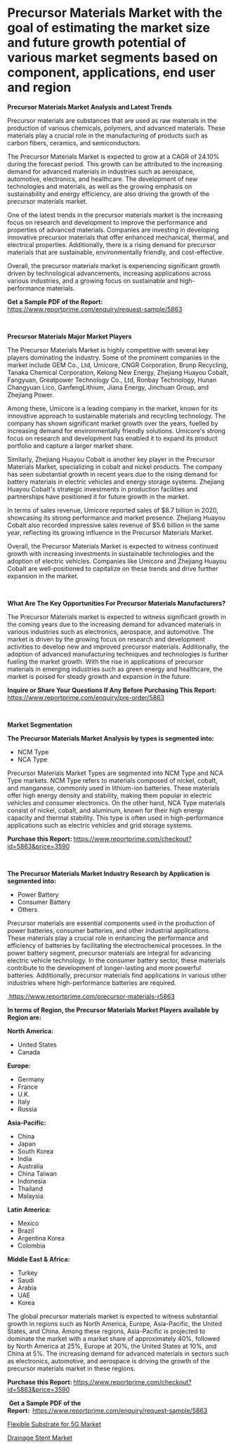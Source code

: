 <p><h1>Precursor Materials Market with the goal of estimating the market size and future growth potential of various market segments based on component, applications, end user and region</h1></p><p><strong>Precursor Materials Market Analysis and Latest Trends</strong></p>
<p><p>Precursor materials are substances that are used as raw materials in the production of various chemicals, polymers, and advanced materials. These materials play a crucial role in the manufacturing of products such as carbon fibers, ceramics, and semiconductors.</p><p>The Precursor Materials Market is expected to grow at a CAGR of 24.10% during the forecast period. This growth can be attributed to the increasing demand for advanced materials in industries such as aerospace, automotive, electronics, and healthcare. The development of new technologies and materials, as well as the growing emphasis on sustainability and energy efficiency, are also driving the growth of the precursor materials market.</p><p>One of the latest trends in the precursor materials market is the increasing focus on research and development to improve the performance and properties of advanced materials. Companies are investing in developing innovative precursor materials that offer enhanced mechanical, thermal, and electrical properties. Additionally, there is a rising demand for precursor materials that are sustainable, environmentally friendly, and cost-effective.</p><p>Overall, the precursor materials market is experiencing significant growth driven by technological advancements, increasing applications across various industries, and a growing focus on sustainable and high-performance materials.</p></p>
<p><strong>Get a Sample PDF of the Report:&nbsp;</strong> <a href="https://www.reportprime.com/enquiry/request-sample/5863">https://www.reportprime.com/enquiry/request-sample/5863</a></p>
<p>&nbsp;</p>
<p><strong>Precursor Materials Major Market Players</strong></p>
<p><p>The Precursor Materials Market is highly competitive with several key players dominating the industry. Some of the prominent companies in the market include GEM Co., Ltd, Umicore, CNGR Corporation, Brunp Recycling, Tanaka Chemical Corporation, Kelong New Energy, Zhejiang Huayou Cobalt, Fangyuan, Greatpower Technology Co., Ltd, Ronbay Technology, Hunan Changyuan Lico, GanfengLithium, Jiana Energy, Jinchuan Group, and Zhejiang Power.</p><p>Among these, Umicore is a leading company in the market, known for its innovative approach to sustainable materials and recycling technology. The company has shown significant market growth over the years, fuelled by increasing demand for environmentally friendly solutions. Umicore's strong focus on research and development has enabled it to expand its product portfolio and capture a larger market share.</p><p>Similarly, Zhejiang Huayou Cobalt is another key player in the Precursor Materials Market, specializing in cobalt and nickel products. The company has seen substantial growth in recent years due to the rising demand for battery materials in electric vehicles and energy storage systems. Zhejiang Huayou Cobalt's strategic investments in production facilities and partnerships have positioned it for future growth in the market.</p><p>In terms of sales revenue, Umicore reported sales of $8.7 billion in 2020, showcasing its strong performance and market presence. Zhejiang Huayou Cobalt also recorded impressive sales revenue of $5.6 billion in the same year, reflecting its growing influence in the Precursor Materials Market.</p><p>Overall, the Precursor Materials Market is expected to witness continued growth with increasing investments in sustainable technologies and the adoption of electric vehicles. Companies like Umicore and Zhejiang Huayou Cobalt are well-positioned to capitalize on these trends and drive further expansion in the market.</p></p>
<p>&nbsp;</p>
<p><strong>What Are The Key Opportunities For Precursor Materials Manufacturers?</strong></p>
<p><p>The Precursor Materials market is expected to witness significant growth in the coming years due to the increasing demand for advanced materials in various industries such as electronics, aerospace, and automotive. The market is driven by the growing focus on research and development activities to develop new and improved precursor materials. Additionally, the adoption of advanced manufacturing techniques and technologies is further fueling the market growth. With the rise in applications of precursor materials in emerging industries such as green energy and healthcare, the market is poised for steady growth and expansion in the future.</p></p>
<p><strong>Inquire or Share Your Questions If Any Before Purchasing This Report:</strong> <a href="https://www.reportprime.com/enquiry/pre-order/5863">https://www.reportprime.com/enquiry/pre-order/5863</a></p>
<p>&nbsp;</p>
<p><strong>Market Segmentation</strong></p>
<p><strong>The Precursor Materials Market Analysis by types is segmented into:</strong></p>
<p><ul><li>NCM Type</li><li>NCA Type</li></ul></p>
<p><p>Precursor Materials Market Types are segmented into NCM Type and NCA Type markets. NCM Type refers to materials composed of nickel, cobalt, and manganese, commonly used in lithium-ion batteries. These materials offer high energy density and stability, making them popular in electric vehicles and consumer electronics. On the other hand, NCA Type materials consist of nickel, cobalt, and aluminum, known for their high energy capacity and thermal stability. This type is often used in high-performance applications such as electric vehicles and grid storage systems.</p></p>
<p><strong>Purchase this Report:&nbsp;</strong><a href="https://www.reportprime.com/checkout?id=5863&price=3590">https://www.reportprime.com/checkout?id=5863&price=3590</a></p>
<p>&nbsp;</p>
<p><strong>The Precursor Materials Market Industry Research by Application is segmented into:</strong></p>
<p><ul><li>Power Battery</li><li>Consumer Battery</li><li>Others</li></ul></p>
<p><p>Precursor materials are essential components used in the production of power batteries, consumer batteries, and other industrial applications. These materials play a crucial role in enhancing the performance and efficiency of batteries by facilitating the electrochemical processes. In the power battery segment, precursor materials are integral for advancing electric vehicle technology. In the consumer battery sector, these materials contribute to the development of longer-lasting and more powerful batteries. Additionally, precursor materials find applications in various other industries where high-performance batteries are required.</p></p>
<p><a href="https://www.reportprime.com/precursor-materials-r5863">&nbsp;https://www.reportprime.com/precursor-materials-r5863</a></p>
<p><strong>In terms of Region, the Precursor Materials Market Players available by Region are:</strong></p>
<p>
    <p> <strong> North America: </strong>
        <ul>
            <li>United States</li>
            <li>Canada</li>
        </ul>
        </p> 
    <p> <strong> Europe: </strong>
        <ul>
            <li>Germany</li>
            <li>France</li>
            <li>U.K.</li>
            <li>Italy</li>
            <li>Russia</li>
        </ul>
        </p> 
    <p> <strong> Asia-Pacific: </strong>
        <ul>
            <li>China</li>
            <li>Japan</li>
            <li>South Korea</li>
            <li>India</li>
            <li>Australia</li>
            <li>China Taiwan</li>
            <li>Indonesia</li>
            <li>Thailand</li>
            <li>Malaysia</li>
        </ul>
        </p> 
    <p> <strong> Latin America: </strong>
        <ul>
            <li>Mexico</li>
            <li>Brazil</li>
            <li>Argentina Korea</li>
            <li>Colombia</li>
        </ul>
        </p> 
    <p> <strong> Middle East & Africa: </strong>
        <ul>
            <li>Turkey</li>
            <li>Saudi</li>
            <li>Arabia</li>
            <li>UAE</li>
            <li>Korea</li>
        </ul>
    </p>
    </p>
<p><p>The global precursor materials market is expected to witness substantial growth in regions such as North America, Europe, Asia-Pacific, the United States, and China. Among these regions, Asia-Pacific is projected to dominate the market with a market share of approximately 40%, followed by North America at 25%, Europe at 20%, the United States at 10%, and China at 5%. The increasing demand for advanced materials in sectors such as electronics, automotive, and aerospace is driving the growth of the precursor materials market in these regions.</p></p>
<p><strong>Purchase this Report: </strong><a href="https://www.reportprime.com/checkout?id=5863&price=3590">https://www.reportprime.com/checkout?id=5863&price=3590</a></p>
<p>&nbsp;<strong>Get a Sample PDF of the Report:&nbsp;&nbsp;</strong><a href="https://www.reportprime.com/enquiry/request-sample/5863">https://www.reportprime.com/enquiry/request-sample/5863</a></p>
<p><strong></strong></p>
<p><p><a href="https://github.com/BurtonGALEN/Market-Research-Report-List-1/blob/main/flexible-substrate-for-5g-market.md">Flexible Substrate for 5G Market</a></p><p><a href="https://medium.com/@luke.wilson7856/insights-into-the-drainage-stent-market-market-players-market-size-geographical-regions-and-13e45ebc2afc">Drainage Stent Market</a></p></p>